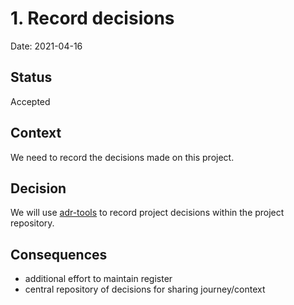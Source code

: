 # 1. Record decisions

Date: 2021-04-16

## Status

Accepted

## Context

We need to record the decisions made on this project.

## Decision

We will use [adr-tools](https://github.com/npryce/adr-tools) to record project decisions within the project repository.

## Consequences

* additional effort to maintain register
* central repository of decisions for sharing journey/context
